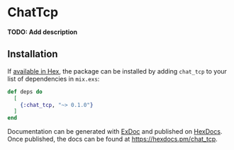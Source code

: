 # ChatTcp

**TODO: Add description**

## Installation

If [available in Hex](https://hex.pm/docs/publish), the package can be installed
by adding `chat_tcp` to your list of dependencies in `mix.exs`:

```elixir
def deps do
  [
    {:chat_tcp, "~> 0.1.0"}
  ]
end
```

Documentation can be generated with [ExDoc](https://github.com/elixir-lang/ex_doc)
and published on [HexDocs](https://hexdocs.pm). Once published, the docs can
be found at <https://hexdocs.pm/chat_tcp>.

